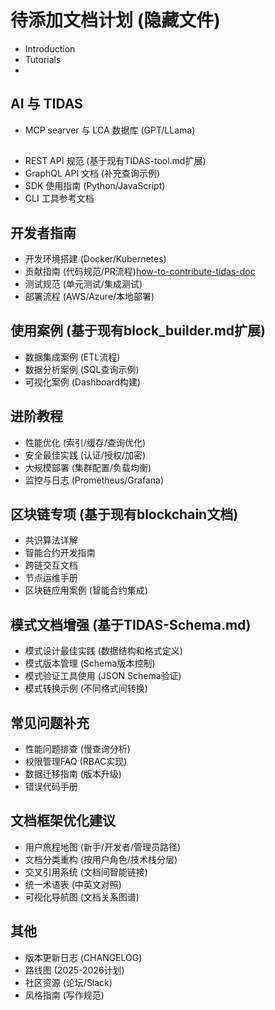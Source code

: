 # 待添加文档计划 (隐藏文件)

- Introduction
- Tutorials
 - 
## AI 与 TIDAS
- MCP searver 与 LCA 数据库 (GPT/LLama)

## 
- REST API 规范 (基于现有TIDAS-tool.md扩展)
- GraphQL API 文档 (补充查询示例)
- SDK 使用指南 (Python/JavaScript)
- CLI 工具参考文档

## 开发者指南
- 开发环境搭建 (Docker/Kubernetes)
- 贡献指南 (代码规范/PR流程)[how-to-contribute-tidas-doc](how-to-contribute-tidas-doc)
- 测试规范 (单元测试/集成测试)
- 部署流程 (AWS/Azure/本地部署)

## 使用案例 (基于现有block_builder.md扩展)
- 数据集成案例 (ETL流程)
- 数据分析案例 (SQL查询示例)
- 可视化案例 (Dashboard构建)

## 进阶教程
- 性能优化 (索引/缓存/查询优化)
- 安全最佳实践 (认证/授权/加密)
- 大规模部署 (集群配置/负载均衡)
- 监控与日志 (Prometheus/Grafana)

## 区块链专项 (基于现有blockchain文档)
- 共识算法详解
- 智能合约开发指南
- 跨链交互文档
- 节点运维手册
- 区块链应用案例 (智能合约集成)

## 模式文档增强 (基于TIDAS-Schema.md)
- 模式设计最佳实践 (数据结构和格式定义)
- 模式版本管理 (Schema版本控制)
- 模式验证工具使用 (JSON Schema验证)
- 模式转换示例 (不同格式间转换)

## 常见问题补充
- 性能问题排查 (慢查询分析)
- 权限管理FAQ (RBAC实现)
- 数据迁移指南 (版本升级)
- 错误代码手册

## 文档框架优化建议
- 用户旅程地图 (新手/开发者/管理员路径)
- 文档分类重构 (按用户角色/技术栈分层)
- 交叉引用系统 (文档间智能链接)
- 统一术语表 (中英文对照)
- 可视化导航图 (文档关系图谱)

## 其他
- 版本更新日志 (CHANGELOG)
- 路线图 (2025-2026计划)
- 社区资源 (论坛/Slack)
- 风格指南 (写作规范)
